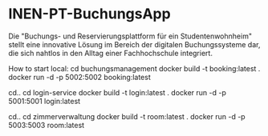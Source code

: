 # INEN-PT-BuchungsApp
 Die "Buchungs- und Reservierungsplattform für ein Studentenwohnheim" stellt eine innovative Lösung im Bereich der digitalen Buchungssysteme dar, die sich nahtlos in den Alltag einer Fachhochschule integriert.

How to start local:
cd buchungsmanagement
docker build -t booking:latest .
docker run -d -p 5002:5002 booking:latest

cd..
cd login-service
docker build -t login:latest .
docker run -d -p 5001:5001 login:latest

cd..
cd zimmerverwaltung
docker build -t room:latest .
docker run -d -p 5003:5003 room:latest